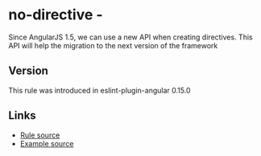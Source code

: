 <!-- WARNING: Generated documentation. Edit docs and examples in the rule and examples file ('rules/no-directive.js', 'examples/no-directive.js'). -->

# no-directive -

Since AngularJS 1.5, we can use a new API when creating directives. This API will help the migration to the next version of the framework

## Version

This rule was introduced in eslint-plugin-angular 0.15.0

## Links

* [Rule source](../rules/no-directive.js)
* [Example source](../examples/no-directive.js)
